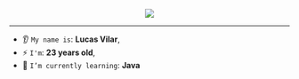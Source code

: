 <p align="center">
    <img src="https://komarev.com/ghpvc/?username=vilar550&color=blueviolet"/> 
</p>

<hr/>

* 👂 `My name is`: **Lucas Vilar**,
* ⚡ `I'm`: **23 years old**,
* 🌱 `I’m currently learning`: **Java**
